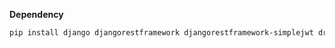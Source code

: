 **Dependency**

```bash
pip install django djangorestframework djangorestframework-simplejwt drf-yasg
```
